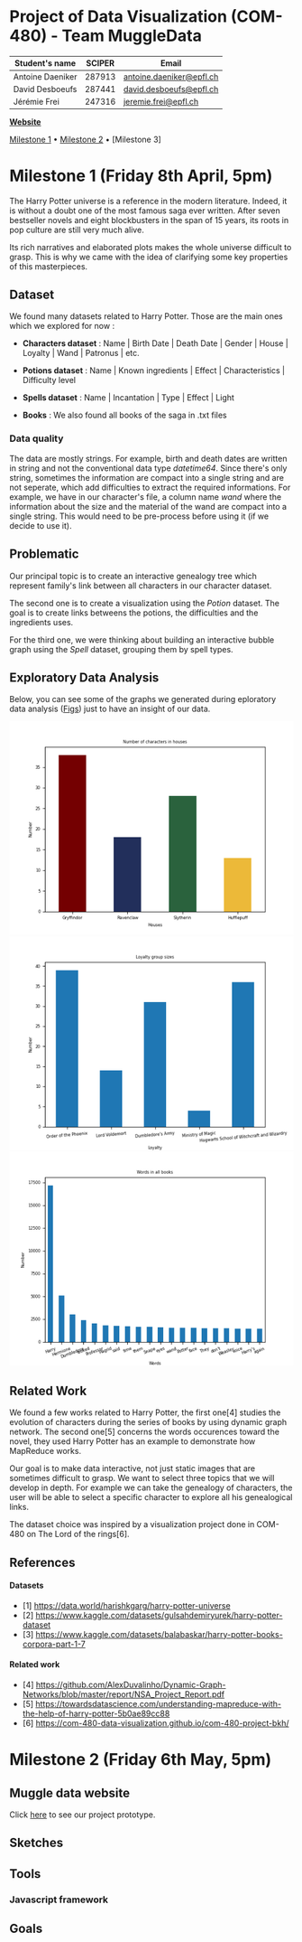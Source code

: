 # Project of Data Visualization (COM-480) - Team MuggleData

| Student's name    | SCIPER | Email |
| ------------------| ------ |-------|
| Antoine Daeniker  | 287913 |antoine.daeniker@epfl.ch|
| David Desboeufs   | 287441 |david.desboeufs@epfl.ch|
| Jérémie Frei      | 247316 |jeremie.frei@epfl.ch|

**[Website](#https://com-480-data-visualization.github.io/datavis-project-2022-muggledata/index.html)**

[Milestone 1](#milestone-1-friday-8th-april-5pm) • [Milestone 2](#milestone-2-friday-6th-may-5pm) • [Milestone 3]

# Milestone 1 (Friday 8th April, 5pm)

The Harry Potter universe is a reference in the modern literature. Indeed, it is without a doubt one of the most famous saga ever written. After seven bestseller novels and eight blockbusters in the span of 15 years, its roots in pop culture are still very much alive. 

Its rich narratives and elaborated plots makes the whole universe difficult to grasp. This is why we came with the idea of clarifying some key properties of this masterpieces.

## Dataset

We found many datasets related to Harry Potter. Those are the main ones which we explored for now :

- <b>Characters dataset</b> : Name | Birth Date | Death Date  | Gender | House | Loyalty | Wand | Patronus | etc. 

- <b>Potions dataset</b> : Name | Known ingredients | Effect | Characteristics | Difficulty level

- <b>Spells dataset</b> : Name | Incantation | Type | Effect | Light

- <b>Books</b> : We also found all books of the saga in .txt files 


### Data quality
The data are mostly strings. For example, birth and death dates are written in string and not the conventional data type <em>datetime64</em>. Since there's only string, sometimes the information are compact into a single string and are not seperate, which add difficulties to extract the required informations. For example, we have in our character's file, a column name <em>wand</em> where the information about the size and the material of the wand are compact into a single string. This would need to be pre-process before using it (if we decide to use it).


## Problematic
Our principal topic is to create an interactive genealogy tree which represent family's link between all characters in our character dataset.

The second one is to create a visualization using the <em>Potion</em> dataset. The goal is to create links betweens the potions, the difficulties and the ingredients uses.

For the third one, we were thinking about building an interactive bubble graph using the <em>Spell</em> dataset, grouping them by spell types.


## Exploratory Data Analysis
Below, you can see some of the graphs we generated during eploratory data analysis ([Figs](Figs)) just to have an insight of our data.

![houses](./Figs/houses.png)
![loyalty](./Figs/loyalty.png)
![words](./Figs/words_counter.png)


## Related Work
We found a few works related to Harry Potter, the first one[4] studies the evolution of characters during the series of books by using dynamic graph network. The second one[5] concerns the words occurences toward the novel, they used Harry Potter has an example to demonstrate how MapReduce works. 

Our goal is to make data interactive, not just static images that are sometimes difficult to grasp. We want to select three topics that we will develop in depth. For example we can take the genealogy of characters, the user will be able to select a specific character to explore all his genealogical links.

The dataset choice was inspired by a visualization project done in COM-480 on The Lord of the rings[6].

## References

#### Datasets
* [1] https://data.world/harishkgarg/harry-potter-universe
* [2] https://www.kaggle.com/datasets/gulsahdemiryurek/harry-potter-dataset
* [3] https://www.kaggle.com/datasets/balabaskar/harry-potter-books-corpora-part-1-7

#### Related work
* [4] https://github.com/AlexDuvalinho/Dynamic-Graph-Networks/blob/master/report/NSA_Project_Report.pdf
* [5] https://towardsdatascience.com/understanding-mapreduce-with-the-help-of-harry-potter-5b0ae89cc88
* [6] https://com-480-data-visualization.github.io/com-480-project-bkh/


# Milestone 2 (Friday 6th May, 5pm)


## Muggle data website

Click [here](https://com-480-data-visualization.github.io/datavis-project-2022-muggledata/) to see our project prototype.

## Sketches
###

## Tools

### Javascript framework


## Goals

